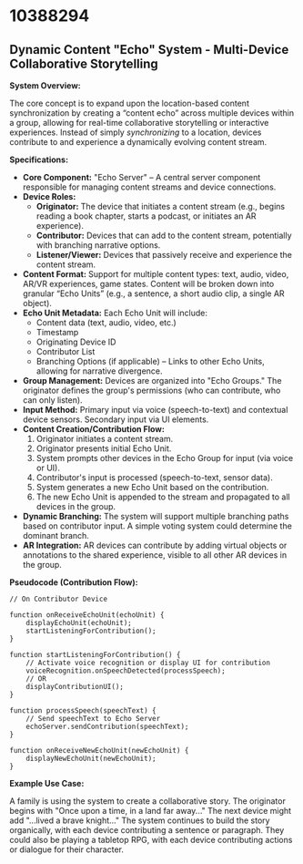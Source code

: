 # 10388294

## Dynamic Content "Echo" System - Multi-Device Collaborative Storytelling

**System Overview:**

The core concept is to expand upon the location-based content synchronization by creating a “content echo” across multiple devices within a group, allowing for real-time collaborative storytelling or interactive experiences. Instead of simply *synchronizing* to a location, devices contribute to and experience a dynamically evolving content stream.

**Specifications:**

*   **Core Component:** "Echo Server" – A central server component responsible for managing content streams and device connections.
*   **Device Roles:**
    *   **Originator:** The device that initiates a content stream (e.g., begins reading a book chapter, starts a podcast, or initiates an AR experience).
    *   **Contributor:** Devices that can add to the content stream, potentially with branching narrative options.
    *   **Listener/Viewer:** Devices that passively receive and experience the content stream.
*   **Content Format:**  Support for multiple content types: text, audio, video, AR/VR experiences, game states.  Content will be broken down into granular “Echo Units” (e.g., a sentence, a short audio clip, a single AR object).
*   **Echo Unit Metadata:** Each Echo Unit will include:
    *   Content data (text, audio, video, etc.)
    *   Timestamp
    *   Originating Device ID
    *   Contributor List
    *   Branching Options (if applicable) – Links to other Echo Units, allowing for narrative divergence.
*   **Group Management:** Devices are organized into "Echo Groups." The originator defines the group's permissions (who can contribute, who can only listen).
*   **Input Method:** Primary input via voice (speech-to-text) and contextual device sensors. Secondary input via UI elements.
*   **Content Creation/Contribution Flow:**
    1.  Originator initiates a content stream.
    2.  Originator presents initial Echo Unit.
    3.  System prompts other devices in the Echo Group for input (via voice or UI).
    4.  Contributor's input is processed (speech-to-text, sensor data).
    5.  System generates a new Echo Unit based on the contribution.
    6.  The new Echo Unit is appended to the stream and propagated to all devices in the group.
*   **Dynamic Branching:**  The system will support multiple branching paths based on contributor input. A simple voting system could determine the dominant branch.
*    **AR Integration:**  AR devices can contribute by adding virtual objects or annotations to the shared experience, visible to all other AR devices in the group.

**Pseudocode (Contribution Flow):**

```pseudocode
// On Contributor Device

function onReceiveEchoUnit(echoUnit) {
    displayEchoUnit(echoUnit);
    startListeningForContribution();
}

function startListeningForContribution() {
    // Activate voice recognition or display UI for contribution
    voiceRecognition.onSpeechDetected(processSpeech);
    // OR
    displayContributionUI();
}

function processSpeech(speechText) {
    // Send speechText to Echo Server
    echoServer.sendContribution(speechText);
}

function onReceiveNewEchoUnit(newEchoUnit) {
    displayNewEchoUnit(newEchoUnit);
}
```

**Example Use Case:**

A family is using the system to create a collaborative story.  The originator begins with "Once upon a time, in a land far away..." The next device might add "...lived a brave knight..."  The system continues to build the story organically, with each device contributing a sentence or paragraph. They could also be playing a tabletop RPG, with each device contributing actions or dialogue for their character.